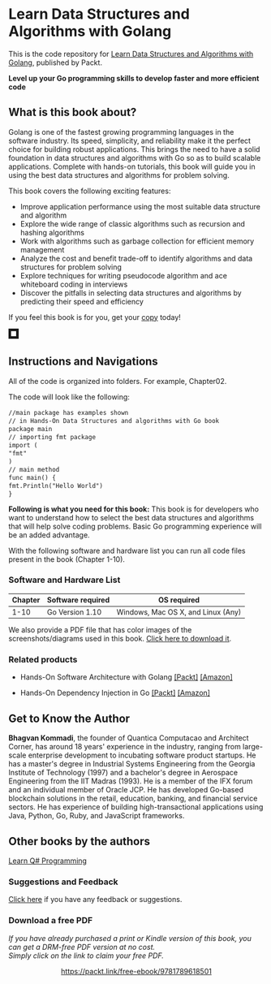 


# Learn Data Structures and Algorithms with Golang

This is the code repository for [Learn Data Structures and Algorithms with Golang](https://www.packtpub.com/en-us/product/learn-data-structures-and-algorithms-with-golang-9781789618501), published by Packt.

**Level up your Go programming skills to develop faster and more efficient code**

## What is this book about?
Golang is one of the fastest growing programming languages in the software industry. Its speed, simplicity, and reliability make it the perfect choice for building robust applications. This brings the need to have a solid foundation in data structures and algorithms with Go so as to build scalable applications. Complete with hands-on tutorials, this book will guide you in using the best data structures and algorithms for problem solving.

This book covers the following exciting features:
* Improve application performance using the most suitable data structure and algorithm 
* Explore the wide range of classic algorithms such as recursion and hashing algorithms 
* Work with algorithms such as garbage collection for efficient memory management 
* Analyze the cost and benefit trade-off to identify algorithms and data structures for problem solving 
* Explore techniques for writing pseudocode algorithm and ace whiteboard coding in interviews 
* Discover the pitfalls in selecting data structures and algorithms by predicting their speed and efficiency 

If you feel this book is for you, get your [copy](https://www.amazon.com/dp/1789618509) today!

<a href="https://www.packtpub.com/?utm_source=github&utm_medium=banner&utm_campaign=GitHubBanner"><img src="https://raw.githubusercontent.com/PacktPublishing/GitHub/master/GitHub.png" 
alt="https://www.packtpub.com/" border="5" /></a>

## Instructions and Navigations
All of the code is organized into folders. For example, Chapter02.

The code will look like the following:
```
//main package has examples shown
// in Hands-On Data Structures and algorithms with Go book
package main
// importing fmt package
import (
"fmt"
)
// main method
func main() {
fmt.Println("Hello World")
}
```

**Following is what you need for this book:**
This book is for developers who want to understand how to select the best data structures and algorithms that will help solve coding problems. Basic Go programming experience will be an added advantage.	

With the following software and hardware list you can run all code files present in the book (Chapter 1-10).
### Software and Hardware List
| Chapter | Software required | OS required |
| -------- | ------------------------------------ | ----------------------------------- |
| 1-10 | Go Version 1.10 | Windows, Mac OS X, and Linux (Any) |

We also provide a PDF file that has color images of the screenshots/diagrams used in this book. [Click here to download it](https://www.packtpub.com/sites/default/files/downloads/9781789618501_ColorImages.pdf).

### Related products
* Hands-On Software Architecture with Golang [[Packt]](https://www.packtpub.com/application-development/hands-software-architecture-golang?utm_source=github&utm_medium=repository&utm_campaign=9781788622592) [[Amazon]](https://www.amazon.com/dp/1788622596)

* Hands-On Dependency Injection in Go [[Packt]](https://www.packtpub.com/application-development/hands-dependency-injection-go?utm_source=github&utm_medium=repository&utm_campaign=9781789132762) [[Amazon]](https://www.amazon.com/dp/1789132762)

## Get to Know the Author
**Bhagvan Kommadi**, the founder of Quantica Computacao and Architect Corner, has around 18 years' experience in the industry, ranging from large-scale enterprise development to incubating software product startups. He has a master's degree in Industrial Systems Engineering from the Georgia Institute of Technology (1997) and a bachelor's degree in Aerospace Engineering from the IIT Madras (1993). He is a member of the IFX forum and an individual member of Oracle JCP.
He has developed Go-based blockchain solutions in the retail, education, banking, and financial service sectors. He has experience of building high-transactional applications using Java, Python, Go, Ruby, and JavaScript frameworks.

## Other books by the authors
[Learn Q# Programming](https://www.packtpub.com/application-development/learn-q-programming?utm_source=github&utm_medium=repository&utm_campaign=9781788991889)

### Suggestions and Feedback
[Click here](https://docs.google.com/forms/d/e/1FAIpQLSdy7dATC6QmEL81FIUuymZ0Wy9vH1jHkvpY57OiMeKGqib_Ow/viewform) if you have any feedback or suggestions.


### Download a free PDF

 <i>If you have already purchased a print or Kindle version of this book, you can get a DRM-free PDF version at no cost.<br>Simply click on the link to claim your free PDF.</i>
<p align="center"> <a href="https://packt.link/free-ebook/9781789618501">https://packt.link/free-ebook/9781789618501 </a> </p>